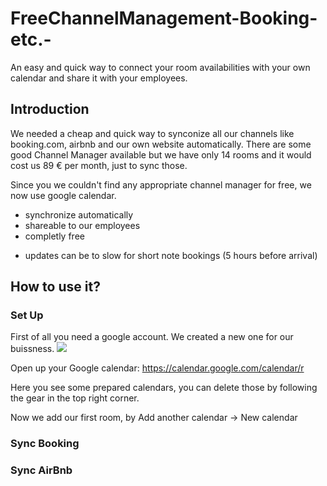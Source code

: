 ﻿# FreeChannelManagement-Booking-etc.-
An easy and quick way to connect your room availabilities with your own calendar and share it with your employees.

## Introduction 
We needed a cheap and quick way to synconize all our channels like booking.com, airbnb and our own website automatically.
There are some good Channel Manager available but we have only 14 rooms and it would cost us 89 € per month, just to sync those.

Since you we couldn't find any appropriate channel manager for free, we now use google calendar. 
+ synchronize automatically
+ shareable to our employees
+ completly free
- updates can be to slow for short note bookings (5 hours before arrival)

## How to use it?

### Set Up

First of all you need a google account. We created a new one for our buissness.
![](Images/login%20eng)

Open up your Google calendar:
https://calendar.google.com/calendar/r

Here you see some prepared calendars, you can delete those by following the gear in the top right corner.

Now we add our first room, by Add another calendar -> New calendar

### Sync Booking



### Sync AirBnb
